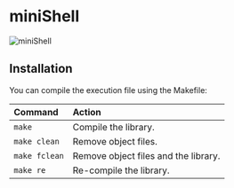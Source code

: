 
# miniShell
![miniShell](https://user-images.githubusercontent.com/65643742/118960961-78400480-b96c-11eb-9b2f-5e0832b8fbce.gif)

## Installation

You can compile the execution file using the Makefile:

Command       |  Action
:-------------|:-------------
`make`        | Compile the library.
`make clean`  | Remove object files.
`make fclean` | Remove object files and the library.
`make re`     | Re-compile the library.
